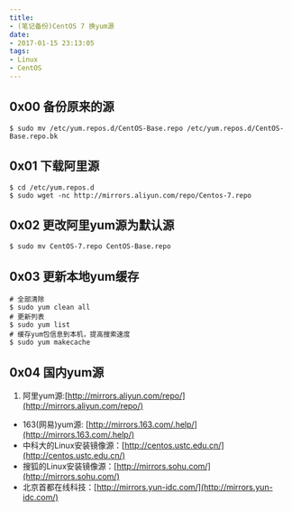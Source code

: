 ```yaml
---
title:
- (笔记备份)CentOS 7 换yum源
date:
- 2017-01-15 23:13:05
tags:
- Linux
- CentOS
---
```


## 0x00 备份原来的源
```shell
$ sudo mv /etc/yum.repos.d/CentOS-Base.repo /etc/yum.repos.d/CentOS-Base.repo.bk
```

## 0x01 下载阿里源
```shell
$ cd /etc/yum.repos.d
$ sudo wget -nc http://mirrors.aliyun.com/repo/Centos-7.repo
```

## 0x02 更改阿里yum源为默认源
```shell
$ sudo mv CentOS-7.repo CentOS-Base.repo
```
<!--more-->
## 0x03 更新本地yum缓存
```shell
# 全部清除
$ sudo yum clean all
# 更新列表
$ sudo yum list
# 缓存yum包信息到本机，提高搜索速度
$ sudo yum makecache
```

## 0x04 国内yum源
1. 阿里yum源:[http://mirrors.aliyun.com/repo/](http://mirrors.aliyun.com/repo/)
+ 163(网易)yum源: [http://mirrors.163.com/.help/](http://mirrors.163.com/.help/)
+ 中科大的Linux安装镜像源：[http://centos.ustc.edu.cn/](http://centos.ustc.edu.cn/)
+ 搜狐的Linux安装镜像源：[http://mirrors.sohu.com/](http://mirrors.sohu.com/)
+ 北京首都在线科技：[http://mirrors.yun-idc.com/](http://mirrors.yun-idc.com/)
